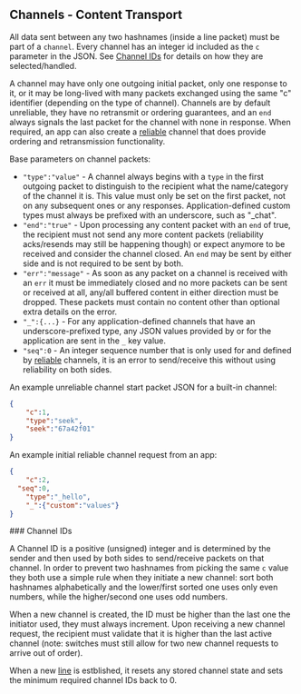 ## Channels - Content Transport

All data sent between any two hashnames (inside a line packet) must be part of a `channel`. Every channel has an integer id included as the `c` parameter in the JSON. See [Channel IDs](#channelids) for details on how they are selected/handled.

A channel may have only one outgoing initial packet, only one response to it, or it may be long-lived with many packets exchanged using the same "c" identifier (depending on the type of channel).  Channels are by default unreliable, they have no retransmit or ordering guarantees, and an `end` always signals the last packet for the channel with none in response.  When required, an app can also create a [reliable](reliable.md) channel that does provide ordering and retransmission functionality.

Base parameters on channel packets:

* `"type":"value"` - A channel always begins with a `type` in the first outgoing packet to distinguish to the recipient what the name/category of the channel it is. This value must only be set on the first packet, not on any subsequent ones or any responses. Application-defined custom types must always be prefixed with an underscore, such as "_chat".
* `"end":"true"` - Upon processing any content packet with an `end` of true, the recipient must not send any more content packets (reliability acks/resends may still be happening though) or expect anymore to be received and consider the channel closed. An `end` may be sent by either side and is not required to be sent by both.
* `"err":"message"` - As soon as any packet on a channel is received with an `err` it must be immediately closed and no more packets can be sent or received at all, any/all buffered content in either direction must be dropped. These packets must contain no content other than optional extra details on the error.
* `"_":{...}` - For any application-defined channels that have an underscore-prefixed type, any JSON values provided by or for the application are sent in the `_` key value.
* `"seq":0` - An integer sequence number that is only used for and defined by [reliable](reliable.md) channels, it is an error to send/receive this without using reliability on both sides.

An example unreliable channel start packet JSON for a built-in channel:

```json
{
	"c":1,
	"type":"seek",
	"seek":"67a42f01"
}
```

An example initial reliable channel request from an app:

```json
{
	"c":2,
  "seq":0,
	"type":"_hello",
	"_":{"custom":"values"}
}
```

<a name="channelid" />
### Channel IDs

A Channel ID is a positive (unsigned) integer and is determined by the sender and then used by both sides to send/receive packets on that channel.  In order to prevent two hashnames from picking the same `c` value they both use a simple rule when they initiate a new channel: sort both hashnames alphabetically and the lower/first sorted one uses only even numbers, while the higher/second one uses odd numbers.

When a new channel is created, the ID must be higher than the last one the initiator used, they must always increment. Upon receiving a new channel request, the recipient must validate that it is higher than the last active channel (note: switches must still allow for two new channel requests to arrive out of order).

When a new [line](#line) is estblished, it resets any stored channel state and sets the minimum required channel IDs back to 0.
